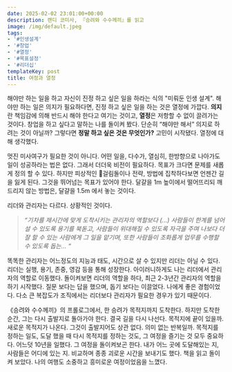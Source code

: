 ```yaml
---
date: 2025-02-02 23:01:00+00:00
description: 랜디 코미사, 『승려와 수수께끼』를 읽고
image: /img/default.jpeg
tags:
- '#인생설계'
- '#창업'
- '#열정'
- '#목표설정'
- '#리더십'
templateKey: post
title: 여정과 열정
---
```


해야만 하는 일을 하고 자신이 진정 하고 싶은 일을 하라는 식의 "미뤄둔 인생 설계". 해야만 하는 일은 의지가 필요하다면, 진정 하고 싶은 일을 하는 것은 열정에 가깝다. **의지**란 책임감에 의해 반드시 해야 한다고 여기는 것이고, **열정**은 저항할 수 없이 끌려가는 것이다. 창업을 하고 싶다고 말하는 나를 돌이켜 봤다.  단순히 “해야만 해서” 의지로 하려는 것이 아닐까? 그렇다면 **정말 하고 싶은 것은 무엇인가?** 고민이 시작됐다. 열정에 대해 생각했다.

멋진 미사여구가 필요한 것이 아니다. 어떤 일을, 다수가, 열심히, 한방향으로 나아가도 일이 성공하라는 법은 없다. 그래서 더더욱 비전이 필요하다. 목표가 크다면 문제를 새롭게 정의 할 수 있다. 하지만 피상적인 걸림돌이나 전략, 방법에 집착하다보면 언젠간 길을 잃게 된다. 그것을 뛰어넘는 목표가 있어야 한다. 달걀을 1m 높이에서 떨어뜨리되 깨드리지 않는 방법은, 달걀을 1.5m 에서 놓는 것이다.

리더와 관리자는 다르다. 상황적인 것이다.

> *“기차를 제시간에 맞게 도착시키는 관리자의 역할보다 (...) 사람들이 한계를 넘어설 수 있도록 용기를 북돋고, 사람들이 위대해질 수 있도록 자극을 주며 나보다 더 잘 할 수 있는 사람에게 그 일을 맡기며, 또한 사람들이 조화롭게 업무를 수행할 수 있도록 돕는… “*

똑똑한 관리자는 어느정도의 지능과 태도, 시간으로 살 수 있지만 리더는 아닐 수 있다. 리더는 실행, 용기, 존중, 영감 등을 통해 성장한다. 아이러니하게도 나는 리더에서 관리자의 역할로 이동했다. 돌이켜보면 리더의 역할을 하다, 최근 2-3년간 관리자의 역할을 하기 시작했다. 질문 보다는 답을 했으며, 돕기 보다는 이끌었다. 나에게 좋은 경험이었다. 다소 큰 복잡도가 조직에서는 리더보다 관리자가 필요한 경우가 있기 때문이다. 


《승려와 수수께끼》의 프롤로그에서, 한 승려가 목적지까지 도착한다. 하지만 도착한 순간, 그는 다시 출발지로 돌아가야 한다. 결국 길을 다시 나선다. 목적지에 끝이 있을까. 새로운 목적지가 나온다. 그것이 출발지어도 상관 없다. 의미 없는 반복일까. 목적지를 정하는 일도, 도달 했을 때 다시  목적지를 정하는 것도, 그 여정을 즐기는 것 모두 중요하다. 어느덧 10년을 일했다. 그 여정을 돌이켜보곤 한다. 내가 어느 곳에 도달해있는 지, 사람들은 어디에 있는 지. 비교하며 종종 괴로운 시간을 보내기도 했다. 책을 읽고 돌이켜 보았다. 나의 여행도 소중하고 흥미로운 여정이었음을 느꼈다.